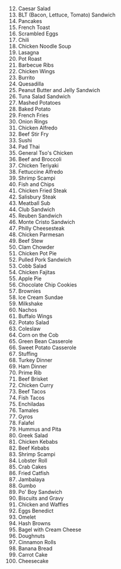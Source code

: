 12. Caesar Salad
13. BLT (Bacon, Lettuce, Tomato) Sandwich
14. Pancakes
15. French Toast
16. Scrambled Eggs
17. Chili
18. Chicken Noodle Soup
19. Lasagna
20. Pot Roast
21. Barbecue Ribs
22. Chicken Wings
23. Burrito
24. Quesadilla
25. Peanut Butter and Jelly Sandwich
26. Tuna Salad Sandwich
27. Mashed Potatoes
28. Baked Potato
29. French Fries
30. Onion Rings
31. Chicken Alfredo
32. Beef Stir Fry
33. Sushi
34. Pad Thai
35. General Tso's Chicken
36. Beef and Broccoli
37. Chicken Teriyaki
38. Fettuccine Alfredo
39. Shrimp Scampi
40. Fish and Chips
41. Chicken Fried Steak
42. Salisbury Steak
43. Meatball Sub
44. Club Sandwich
45. Reuben Sandwich
46. Monte Cristo Sandwich
47. Philly Cheesesteak
48. Chicken Parmesan
49. Beef Stew
50. Clam Chowder
51. Chicken Pot Pie
52. Pulled Pork Sandwich
53. Cobb Salad
54. Chicken Fajitas
55. Apple Pie
56. Chocolate Chip Cookies
57. Brownies
58. Ice Cream Sundae
59. Milkshake
60. Nachos
61. Buffalo Wings
62. Potato Salad
63. Coleslaw
64. Corn on the Cob
65. Green Bean Casserole
66. Sweet Potato Casserole
67. Stuffing
68. Turkey Dinner
69. Ham Dinner
70. Prime Rib
71. Beef Brisket
72. Chicken Curry
73. Beef Tacos
74. Fish Tacos
75. Enchiladas
76. Tamales
77. Gyros
78. Falafel
79. Hummus and Pita
80. Greek Salad
81. Chicken Kebabs
82. Beef Kebabs
83. Shrimp Scampi
84. Lobster Roll
85. Crab Cakes
86. Fried Catfish
87. Jambalaya
88. Gumbo
89. Po' Boy Sandwich
90. Biscuits and Gravy
91. Chicken and Waffles
92. Eggs Benedict
93. Omelet
94. Hash Browns
95. Bagel with Cream Cheese
96. Doughnuts
97. Cinnamon Rolls
98. Banana Bread
99. Carrot Cake
100. Cheesecake
